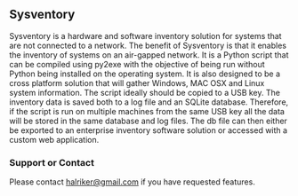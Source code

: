 ## Sysventory

Sysventory is a hardware and software inventory solution for systems that are not connected to a network. The benefit of Sysventory is that it enables the inventory of systems on an air-gapped network. It is a Python script that can be compiled using py2exe with the objective of being run without Python being installed on the operating system. It is also designed to be a cross platform solution that will gather Windows, MAC OSX and Linux system information. The script ideally should be copied to a USB key. The inventory data is saved both to a log file and an SQLite database. Therefore, if the script is run on multiple machines from the same USB key all the data will be stored in the same database and log files. The db file can then either be exported to an enterprise inventory software solution or accessed with a custom web application.   

### Support or Contact

Please contact halriker@gmail.com if you have requested features.
